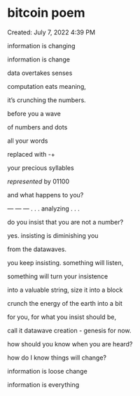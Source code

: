# bitcoin poem

Created: July 7, 2022 4:39 PM

information is changing

information is change

data overtakes senses

computation eats meaning,

it’s crunching the numbers.

before you a wave

of numbers and dots

all your words

replaced with -+

your precious syllables

_represented_ by 01100

and what happens to you?

— — — . . . analyzing . . .

do you insist that you are not a number?

yes. insisting is diminishing you

from the datawaves.

you keep insisting. something will listen,

something will turn your insistence

into a valuable string, size it into a block

crunch the energy of the earth into a bit

for you, for what you insist should be,

call it datawave creation - genesis for now.

how should you know when you are heard?

how do I know things will change?

information is loose change

information is everything